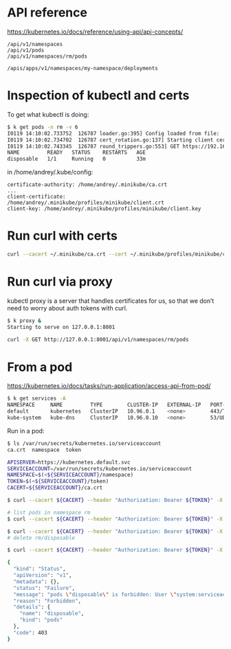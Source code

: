 
# API reference

https://kubernetes.io/docs/reference/using-api/api-concepts/

```
/api/v1/namespaces
/api/v1/pods
/api/v1/namespaces/rm/pods

/apis/apps/v1/namespaces/my-namespace/deployments
```




# Inspection of kubectl and certs
To get what kubectl is doing:
```bash
$ k get pods -n rm -v 6
I0119 14:10:02.733752  126787 loader.go:395] Config loaded from file:  /home/andrey/.kube/config
I0119 14:10:02.734702  126787 cert_rotation.go:137] Starting client certificate rotation controller
I0119 14:10:02.743345  126787 round_trippers.go:553] GET https://192.168.49.2:8443/api/v1/namespaces/rm/pods?limit=500 200 OK in 6 milliseconds
NAME         READY   STATUS    RESTARTS   AGE
disposable   1/1     Running   0          33m

``` 


in /home/andrey/.kube/config:
```
certificate-authority: /home/andrey/.minikube/ca.crt
...
client-certificate: /home/andrey/.minikube/profiles/minikube/client.crt
client-key: /home/andrey/.minikube/profiles/minikube/client.key
```

# Run curl with certs

```bash
curl --cacert ~/.minikube/ca.crt --cert ~/.minikube/profiles/minikube/client.crt --key ~/.minikube/profiles/minikube/client.key -X GET https://192.168.49.2:8443/api/v1/namespaces/rm/pods

```

# Run curl via proxy
kubectl proxy is a server that handles certificates for us, so that we don’t need to worry about auth tokens with curl.
```bash
$ k proxy &
Starting to serve on 127.0.0.1:8001
```

```bash
curl -X GET http://127.0.0.1:8001/api/v1/namespaces/rm/pods
```

# From a pod
https://kubernetes.io/docs/tasks/run-application/access-api-from-pod/


```bash
$ k get services -A
NAMESPACE     NAME         TYPE        CLUSTER-IP   EXTERNAL-IP   PORT(S)                  AGE
default       kubernetes   ClusterIP   10.96.0.1    <none>        443/TCP                  5d14h
kube-system   kube-dns     ClusterIP   10.96.0.10   <none>        53/UDP,53/TCP,9153/TCP   5d14h
```

Run in a pod:
```bash
$ ls /var/run/secrets/kubernetes.io/serviceaccount
ca.crt	namespace  token
```


```bash
APISERVER=https://kubernetes.default.svc
SERVICEACCOUNT=/var/run/secrets/kubernetes.io/serviceaccount
NAMESPACE=$(<${SERVICEACCOUNT}/namespace)
TOKEN=$(<${SERVICEACCOUNT}/token)
CACERT=${SERVICEACCOUNT}/ca.crt

$ curl --cacert ${CACERT} --header "Authorization: Bearer ${TOKEN}" -X GET ${APISERVER}/api

# list pods in namespace rm
$ curl --cacert ${CACERT} --header "Authorization: Bearer ${TOKEN}" -X GET ${APISERVER}/api/v1/namespaces/rm/pods

$ curl --cacert ${CACERT} --header "Authorization: Bearer ${TOKEN}" -X GET ${APISERVER}/api/v1/namespaces/rm/pods/disposable
# delete rm/disposable

$ curl --cacert ${CACERT} --header "Authorization: Bearer ${TOKEN}" -X POST ${APISERVER}/api/v1/namespaces/rm/pods/disposable?dryRun=client&delete=1

{
  "kind": "Status",
  "apiVersion": "v1",
  "metadata": {},
  "status": "Failure",
  "message": "pods \"disposable\" is forbidden: User \"system:serviceaccount:apps:api-access\" cannot create resource \"pods\" in API group \"\" in the namespace \"rm\"",
  "reason": "Forbidden",
  "details": {
    "name": "disposable",
    "kind": "pods"
  },
  "code": 403
}

```

